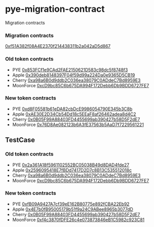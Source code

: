 # pye-migration-contract
Migration contracts

### Migration contracts
[0xf51A382f08A4E2370f214438311b2a042aD5d867](https://bscscan.com/address/0xf51A382f08A4E2370f214438311b2a042aD5d867)

### Old token contracts
- PYE [0x853FCf1e9CAd2FAE2150621D583c98dc5f8748f3](https://bscscan.com/address/0x853FCf1e9CAd2FAE2150621D583c98dc5f8748f3)
- Apple [0x390deb8148397F04f59d99a224Da0e9365D5CB19](https://bscscan.com/address/0x390deb8148397F04f59d99a224Da0e9365D5CB19)
- Cherry [0xa98a6B0d9ddb2C036ea38079C0ADdeC7Bd8959E3](https://bscscan.com/address/0xa98a6B0d9ddb2C036ea38079C0ADdeC7Bd8959E3)
- MoonForce [0xcD9bc85C6b675DA994F172Debb6Db9BDD6727FE7](https://bscscan.com/address/0xcD9bc85C6b675DA994F172Debb6Db9BDD6727FE7)

### New token contracts
- PYE [0xd8F05581b61eDA82cbDcE9986054790E345b3C8b](https://bscscan.com/address/0xd8F05581b61eDA82cbDcE9986054790E345b3C8b)
- Apple [0xAE30E2D34Cb54Dd18c5EEaF8af26462adea8d4C2](https://bscscan.com/address/0xAE30E2D34Cb54Dd18c5EEaF8af26462adea8d4C2)
- Cherry [0x0B05F99A88403FD4455699ab390427b58D5F2dE7](https://bscscan.com/address/0x0B05F99A88403FD4455699ab390427b58D5F2dE7)
- MoonForce [0x76D8Ae082123b6A3fE37563b5AaD7f7229561221](https://bscscan.com/address/0x76D8Ae082123b6A3fE37563b5AaD7f7229561221)

    
## TestCase

### Old token contracts
- PYE [0x2a361A18f5961102552BC05038B49d8DAD4fde27](https://bscscan.com/address/0x2a361A18f5961102552BC05038B49d8DAD4fde27)
- Apple [0x2596095418E7fBDd7417D2D7c8B13C535512018c](https://bscscan.com/address/0x2596095418E7fBDd7417D2D7c8B13C535512018c)
- Cherry [0xa98a6B0d9ddb2C036ea38079C0ADdeC7Bd8959E3](https://bscscan.com/address/0xa98a6B0d9ddb2C036ea38079C0ADdeC7Bd8959E3)
- MoonForce [0xcD9bc85C6b675DA994F172Debb6Db9BDD6727FE7](https://bscscan.com/address/0xcD9bc85C6b675DA994F172Debb6Db9BDD6727FE7)

### New token contracts
- PYE [0xfB09A9427A7cf39eE162B80775e892fCBA22Eb92](https://bscscan.com/address/0xfB09A9427A7cf39eE162B80775e892fCBA22Eb92)
- Apple [0x4E7b0fB95005179b51f9a24C9ABee8965b3077dD](https://bscscan.com/address/0x4E7b0fB95005179b51f9a24C9ABee8965b3077dD)
- Cherry [0x0B05F99A88403FD4455699ab390427b58D5F2dE7](https://bscscan.com/address/0x0B05F99A88403FD4455699ab390427b58D5F2dE7)
- MoonForce [0xf4c3870fDFE26c4e073873846eB1C5982c923C81](https://bscscan.com/address/0xf4c3870fDFE26c4e073873846eB1C5982c923C81)
